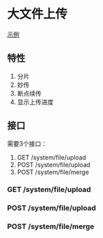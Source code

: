# 大文件上传
[示例](https://spring011.github.io/bigfile-upload/dist/production/)
## 特性
1. 分片
2. 妙传
3. 断点续传
4. 显示上传进度
## 接口
需要3个接口：<br>
1. GET /system/file/upload
2. POST /system/file/upload
3. POST /system/file/merge
### GET /system/file/upload
### POST /system/file/upload
### POST /system/file/merge
